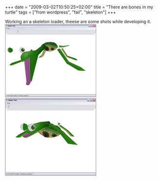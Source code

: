 +++
date = "2009-03-02T10:50:25+02:00"
title = "There are bones in my turtle"
tags = ["from wordpress", "fail", "skeleton"]
+++

Working an a skeleton loader, theese are some shots while developing it.
![weird bones 1](bones1.png)
![weird bones 2](bones2.png)
